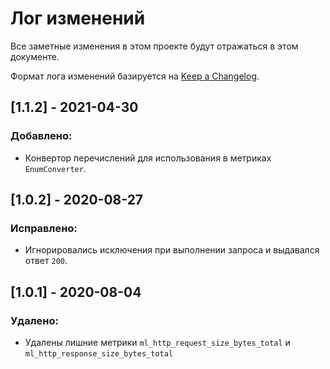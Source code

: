 # Лог изменений

Все заметные изменения в этом проекте будут отражаться в этом документе.

Формат лога изменений базируется на [Keep a Changelog](https://keepachangelog.com/en/1.0.0/).

## [1.1.2] - 2021-04-30

### Добавлено:

* Конвертор перечислений для использования в метриках `EnumConverter`.

## [1.0.2] - 2020-08-27

### Исправлено:

* Игнорировались исключения при выполнении запроса и выдавался ответ `200`.

## [1.0.1] - 2020-08-04

### Удалено:

* Удалены лишние метрики `ml_http_request_size_bytes_total` и `ml_http_response_size_bytes_total`
